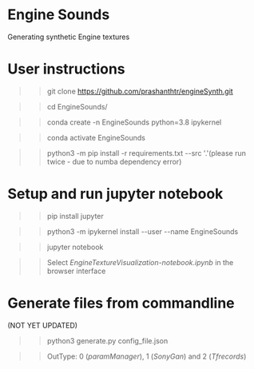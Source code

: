 # Engine Sounds
Generating synthetic Engine textures

# User instructions

  >> git clone https://github.com/prashanthtr/engineSynth.git

  >> cd EngineSounds/

  >> conda create -n EngineSounds python=3.8 ipykernel

  >> conda activate EngineSounds

  >> python3 -m pip install -r requirements.txt --src '.'(please run twice - due to numba dependency error)

# Setup and run jupyter notebook

>> pip install jupyter

>> python3 -m ipykernel install --user --name EngineSounds

>> jupyter notebook

>> Select *EngineTextureVisualization-notebook.ipynb* in the browser interface

# Generate files from commandline
(NOT YET UPDATED)
>> python3 generate.py config_file.json <outType>

>> OutType: 0 (*paramManager*), 1 (*SonyGan*) and 2 (*Tfrecords*)